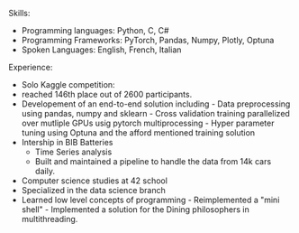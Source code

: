 Skills:
  - Programming languages: Python, C, C#
  - Programming Frameworks: PyTorch, Pandas, Numpy, Plotly, Optuna
  - Spoken Languages: English, French, Italian

Experience:
-  Solo Kaggle competition:
  -  reached 146th place out of 2600 participants.
  -  Developement of an end-to-end solution including
    -  Data preprocessing using pandas, numpy and sklearn
    -  Cross validation training parallelized over mutliple GPUs usig pytorch multiprocessing
    -  Hyper parameter tuning using Optuna and the afford mentioned training solution
-  Intership in BIB Batteries
    -  Time Series analysis 
    -  Built and maintained a pipeline to handle the data from 14k cars daily.
-  Computer science studies at 42 school
  -  Specialized in the data science branch
  -  Learned low level concepts of programming
    -  Reimplemented a "mini shell"
    -  Implemented a solution for the Dining philosophers in multithreading.
